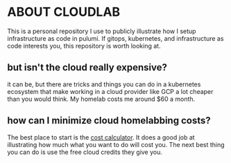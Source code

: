 # ABOUT CLOUDLAB

This is a personal repository I use to publicly illustrate how I setup infrastructure as code in pulumi. If gitops, kubernetes, and infrastructure as code interests you, this repository is worth looking at.

## but isn't the cloud really expensive?

it can be, but there are tricks and things you can do in a kubernetes ecosystem that make working in a cloud provider like GCP a lot cheaper than you would think. My homelab costs me around $60 a month.

## how can I minimize cloud homelabbing costs?

The best place to start is the [cost calculator](https://cloud.google.com/products/calculator). It does a good job at illustrating how much what you want to do will cost you. The next best thing you can do is use the free cloud credits they give you.
